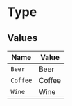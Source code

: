 # Type


## Values

| Name     | Value    |
| -------- | -------- |
| `Beer`   | Beer     |
| `Coffee` | Coffee   |
| `Wine`   | Wine     |